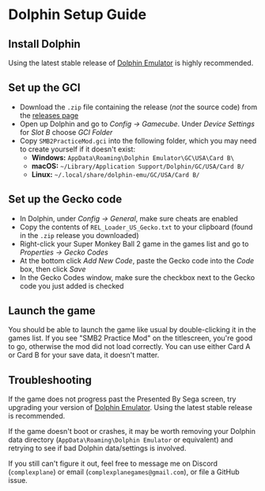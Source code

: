# Dolphin Setup Guide

## Install Dolphin

Using the latest stable release of [Dolphin Emulator](https://dolphin-emu.org/download/) is highly recommended.

## Set up the GCI

* Download the `.zip` file containing the release (_not_ the source code) from the [releases page](https://github.com/ComplexPlane/SMB2PracticeMod/releases)
* Open up Dolphin and go to _Config -> Gamecube_. Under _Device Settings_ for _Slot B_ choose _GCI Folder_
* Copy `SMB2PracticeMod.gci` into the following folder, which you may need to create yourself if it doesn't exist:
  * **Windows:** `AppData\Roaming\Dolphin Emulator\GC\USA\Card B\`
  * **macOS:** `~/Library/Application Support/Dolphin/GC/USA/Card B/`
  * **Linux:** `~/.local/share/dolphin-emu/GC/USA/Card B/`

## Set up the Gecko code

* In Dolphin, under _Config -> General_, make sure cheats are enabled
* Copy the contents of `REL_Loader_US_Gecko.txt` to your clipboard (found in the `.zip` release you downloaded)
* Right-click your Super Monkey Ball 2 game in the games list and go to _Properties -> Gecko Codes_
* At the bottom click _Add New Code_, paste the Gecko code into the _Code_ box, then click _Save_
* In the Gecko Codes window, make sure the checkbox next to the Gecko code you just added is checked

## Launch the game

You should be able to launch the game like usual by double-clicking it in the games list. If you see "SMB2 Practice Mod"
on the titlescreen, you're good to go, otherwise the mod did not load correctly. You can use either Card A or Card B for
your save data, it doesn't matter.

## Troubleshooting

If the game does not progress past the Presented By Sega screen, try upgrading your version of [Dolphin Emulator](https://dolphin-emu.org/download/). Using the latest stable release is recommended.

If the game doesn't boot or crashes, it may be worth removing your Dolphin data directory (`AppData\Roaming\Dolphin Emulator` or equivalent) and retrying to see if bad Dolphin data/settings is involved.

If you still can't figure it out, feel free to message me on Discord (`complexplane`) or
email (`complexplanegames@gmail.com`), or file a GitHub issue.
